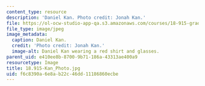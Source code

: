 ```yaml
---
content_type: resource
description: 'Daniel Kan. Photo credit: Jonah Kan.'
file: https://ol-ocw-studio-app-qa.s3.amazonaws.com/courses/18-915-graduate-topology-seminar-kan-seminar-fall-2014/f6c8390a6e8ab22c46dd11186860ecbe_18.915-Kan_Photo.jpg
file_type: image/jpeg
image_metadata:
  caption: Daniel Kan.
  credit: 'Photo credit: Jonah Kan.'
  image-alt: Daniel Kan wearing a red shirt and glasses.
parent_uid: e410ee8b-8700-9b71-186a-43313ae400a9
resourcetype: Image
title: 18.915-Kan_Photo.jpg
uid: f6c8390a-6e8a-b22c-46dd-11186860ecbe
---
```


